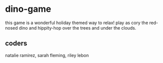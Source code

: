 # dino-game
this game is a wonderful holiday themed way to relax! play as cory the red-nosed dino and hippity-hop over the trees and under the clouds. 

## coders
natalie ramirez, sarah fleming, riley lebon

